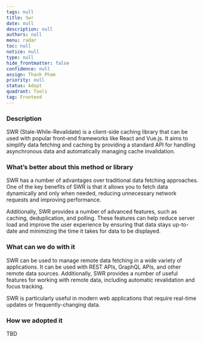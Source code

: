 ```yaml
---
tags: null
title: Swr
date: null
description: null
authors: null
menu: radar
toc: null
notice: null
type: null
hide_frontmatter: false
confidence: null
assign: Thanh Pham
priority: null
status: Adopt
quadrant: Tools
tag: Frontend
---
```


<!-- table_of_contents 3703fc4b-fae8-4a7d-822b-856c9f151838 -->

### Description

SWR (Stale-While-Revalidate) is a client-side caching library that can be used with popular front-end frameworks like React and Vue.js. It aims to simplify data fetching and caching by providing a standard API for handling asynchronous data and automatically managing cache invalidation.

### What’s better about this method or library

SWR has a number of advantages over traditional data fetching approaches. One of the key benefits of SWR is that it allows you to fetch data dynamically and only when needed, reducing unnecessary network requests and improving performance.

Additionally, SWR provides a number of advanced features, such as caching, deduplication, and polling. These features can help reduce server load and improve the user experience by ensuring that data stays up-to-date and minimizing the time it takes for data to be displayed.

### What can we do with it

SWR can be used to manage remote data fetching in a wide variety of applications. It can be used with REST APIs, GraphQL APIs, and other remote data sources. Additionally, SWR provides a number of useful features for working with remote data, including automatic revalidation and focus tracking.

SWR is particularly useful in modern web applications that require real-time updates or frequently-changing data.

### How we adopted it

TBD

<!-- child_database 50ef2fdd-bb9f-4333-80b4-7016c60383c9 -->
